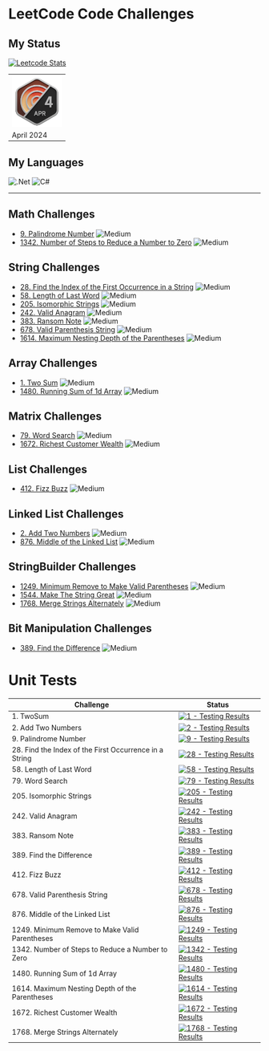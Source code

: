 # LeetCode Code Challenges

## My Status

[![Leetcode Stats](https://leetcard.jacoblin.cool/F4NT0_C0D3?theme=dark&font=Fira%20Code&ext=heatmap)](https://leetcode.com/F4NT0_C0D3/)

<table>
    <tr>
        <th><img src="img/2024-04.gif" width="100"></th>
    </tr>
    <tr>
        <td>April 2024</td>
    </tr>
</table>

## My Languages

![.Net](https://img.shields.io/badge/.NET-5C2D91?style=for-the-badge&logo=.net&logoColor=white)
![C#](https://img.shields.io/badge/c%23-%23239120.svg?style=for-the-badge&color=purple&logo=csharp&logoColor=white)

---

## Math Challenges

- [9. Palindrome Number](My-LeetCode-Solvings/blob/main/9/README.md) ![Medium](https://img.shields.io/badge/Easy-lightgreen)
- [1342. Number of Steps to Reduce a Number to Zero](My-LeetCode-Solvings/blob/main/1342/README.md) ![Medium](https://img.shields.io/badge/Easy-lightgreen) 

## String Challenges

- [28. Find the Index of the First Occurrence in a String](My-LeetCode-Solvings/blob/main/28/README.md) ![Medium](https://img.shields.io/badge/Easy-lightgreen)
- [58. Length of Last Word](My-LeetCode-Solvings/blob/main/58/README.md) ![Medium](https://img.shields.io/badge/Easy-lightgreen)
- [205. Isomorphic Strings](My-LeetCode-Solvings/blob/main/205/README.md) ![Medium](https://img.shields.io/badge/Easy-lightgreen)
- [242. Valid Anagram](My-LeetCode-Solvings/blob/main/242/README.md) ![Medium](https://img.shields.io/badge/Easy-lightgreen) 
- [383. Ransom Note](My-LeetCode-Solvings/blob/main/383/README.md) ![Medium](https://img.shields.io/badge/Easy-lightgreen)
- [678. Valid Parenthesis String](My-LeetCode-Solvings/blob/main/678/README.md) ![Medium](https://img.shields.io/badge/Medium-yellow)
- [1614. Maximum Nesting Depth of the Parentheses](My-LeetCode-Solvings/blob/main/1614/README.md) ![Medium](https://img.shields.io/badge/Easy-lightgreen)

## Array Challenges

- [1.  Two Sum](My-LeetCode-Solvings/blob/main/1/README.md) ![Medium](https://img.shields.io/badge/Easy-lightgreen)
- [1480. Running Sum of 1d Array](My-LeetCode-Solvings/blob/main/1480/README.md) ![Medium](https://img.shields.io/badge/Easy-lightgreen)

## Matrix Challenges

- [79. Word Search](My-LeetCode-Solvings/blob/main/79/README.md)  ![Medium](https://img.shields.io/badge/Medium-yellow)
- [1672. Richest Customer Wealth](My-LeetCode-Solvings/blob/main/1672/README.md) ![Medium](https://img.shields.io/badge/Easy-lightgreen)

## List Challenges

- [412. Fizz Buzz](My-LeetCode-Solvings/blob/main/412/README.md)  ![Medium](https://img.shields.io/badge/Easy-lightgreen)

## Linked List Challenges

- [2. Add Two Numbers](My-LeetCode-Solvings/blob/main/2/README.md) ![Medium](https://img.shields.io/badge/Medium-yellow)
- [876. Middle of the Linked List](My-LeetCode-Solvings/blob/main/876/README.md) ![Medium](https://img.shields.io/badge/Easy-lightgreen)

## StringBuilder Challenges

- [1249. Minimum Remove to Make Valid Parentheses](My-LeetCode-Solvings/blob/main/1249/README.md) ![Medium](https://img.shields.io/badge/Medium-yellow)
- [1544. Make The String Great](My-LeetCode-Solvings/blob/main/1544/README.md) ![Medium](https://img.shields.io/badge/Easy-lightgreen)
- [1768. Merge Strings Alternately](My-LeetCode-Solvings/blob/main/1768/README.md) ![Medium](https://img.shields.io/badge/Easy-lightgreen)

## Bit Manipulation Challenges

- [389. Find the Difference](My-LeetCode-Solvings/blob/main/389/README.md) ![Medium](https://img.shields.io/badge/Easy-lightgreen)


# Unit Tests

| Challenge | Status
|---|---|
| 1. TwoSum | [![1 - Testing Results](https://github.com/F4NT0/My-LeetCode-Solvings/actions/workflows/1.yml/badge.svg)](https://github.com/F4NT0/My-LeetCode-Solvings/actions/workflows/1.yml)
| 2. Add Two Numbers | [![2 - Testing Results](https://github.com/F4NT0/My-LeetCode-Solvings/actions/workflows/2.yml/badge.svg)](https://github.com/F4NT0/My-LeetCode-Solvings/actions/workflows/2.yml)
| 9. Palindrome Number| [![9 - Testing Results](https://github.com/F4NT0/My-LeetCode-Solvings/actions/workflows/9.yml/badge.svg)](https://github.com/F4NT0/My-LeetCode-Solvings/actions/workflows/9.yml)
| 28. Find the Index of the First Occurrence in a String | [![28 - Testing Results](https://github.com/F4NT0/My-LeetCode-Solvings/actions/workflows/28.yml/badge.svg)](https://github.com/F4NT0/My-LeetCode-Solvings/actions/workflows/28.yml)
| 58. Length of Last Word| [![58 - Testing Results](https://github.com/F4NT0/My-LeetCode-Solvings/actions/workflows/58.yml/badge.svg)](https://github.com/F4NT0/My-LeetCode-Solvings/actions/workflows/58.yml)
| 79. Word Search | [![79 - Testing Results](https://github.com/F4NT0/My-LeetCode-Solvings/actions/workflows/79.yml/badge.svg)](https://github.com/F4NT0/My-LeetCode-Solvings/actions/workflows/79.yml)
| 205. Isomorphic Strings | [![205 - Testing Results](https://github.com/F4NT0/My-LeetCode-Solvings/actions/workflows/205.yml/badge.svg)](https://github.com/F4NT0/My-LeetCode-Solvings/actions/workflows/205.yml)
| 242. Valid Anagram | [![242 - Testing Results](https://github.com/F4NT0/My-LeetCode-Solvings/actions/workflows/242.yml/badge.svg)](https://github.com/F4NT0/My-LeetCode-Solvings/actions/workflows/242.yml)
| 383. Ransom Note | [![383 - Testing Results](https://github.com/F4NT0/My-LeetCode-Solvings/actions/workflows/383.yml/badge.svg)](https://github.com/F4NT0/My-LeetCode-Solvings/actions/workflows/383.yml)
| 389. Find the Difference | [![389 - Testing Results](https://github.com/F4NT0/My-LeetCode-Solvings/actions/workflows/389.yml/badge.svg)](https://github.com/F4NT0/My-LeetCode-Solvings/actions/workflows/389.yml)
| 412. Fizz Buzz | [![412 - Testing Results](https://github.com/F4NT0/My-LeetCode-Solvings/actions/workflows/412.yml/badge.svg)](https://github.com/F4NT0/My-LeetCode-Solvings/actions/workflows/412.yml)
| 678. Valid Parenthesis String | [![678 - Testing Results](https://github.com/F4NT0/My-LeetCode-Solvings/actions/workflows/678.yml/badge.svg)](https://github.com/F4NT0/My-LeetCode-Solvings/actions/workflows/678.yml)
| 876. Middle of the Linked List | [![876 - Testing Results](https://github.com/F4NT0/My-LeetCode-Solvings/actions/workflows/876.yml/badge.svg)](https://github.com/F4NT0/My-LeetCode-Solvings/actions/workflows/876.yml)
| 1249. Minimum Remove to Make Valid Parentheses | [![1249 - Testing Results](https://github.com/F4NT0/My-LeetCode-Solvings/actions/workflows/1249.yml/badge.svg)](https://github.com/F4NT0/My-LeetCode-Solvings/actions/workflows/1249.yml)
| 1342. Number of Steps to Reduce a Number to Zero | [![1342 - Testing Results](https://github.com/F4NT0/My-LeetCode-Solvings/actions/workflows/1342.yml/badge.svg)](https://github.com/F4NT0/My-LeetCode-Solvings/actions/workflows/1342.yml)
| 1480. Running Sum of 1d Array | [![1480 - Testing Results](https://github.com/F4NT0/My-LeetCode-Solvings/actions/workflows/1480.yml/badge.svg)](https://github.com/F4NT0/My-LeetCode-Solvings/actions/workflows/1480.yml)
| 1614. Maximum Nesting Depth of the Parentheses | [![1614 - Testing Results](https://github.com/F4NT0/My-LeetCode-Solvings/actions/workflows/1614.yml/badge.svg)](https://github.com/F4NT0/My-LeetCode-Solvings/actions/workflows/1614.yml)
| 1672. Richest Customer Wealth  | [![1672 - Testing Results](https://github.com/F4NT0/My-LeetCode-Solvings/actions/workflows/1672.yml/badge.svg)](https://github.com/F4NT0/My-LeetCode-Solvings/actions/workflows/1672.yml)
| 1768. Merge Strings Alternately | [![1768 - Testing Results](https://github.com/F4NT0/My-LeetCode-Solvings/actions/workflows/1768.yml/badge.svg)](https://github.com/F4NT0/My-LeetCode-Solvings/actions/workflows/1768.yml)